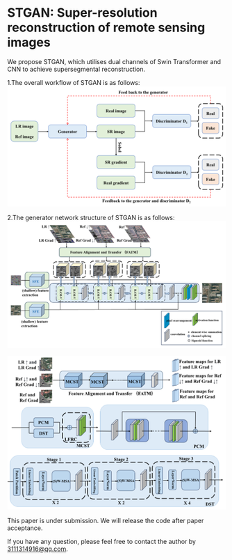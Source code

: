 # STGAN: Super-resolution reconstruction of remote sensing images
We propose STGAN, which utilises dual channels of Swin Transformer and CNN to achieve supersegmental reconstruction.

 1.The overall workflow of STGAN is as follows:
![image text](https://github.com/hw-star/STGAN/blob/main/readmeIamges/Overall-flowchart.png "DBSCAN Performance Comparison")


2.The generator network structure of STGAN is as follows:
![image text](https://github.com/hw-star/STGAN/blob/main/readmeIamges/generator.png "DBSCAN Performance Comparison")

![image text](https://github.com/hw-star/STGAN/blob/main/readmeIamges/module-2.png "DBSCAN Performance Comparison")

This paper is under submission. We will release the code after paper acceptance. 

If you have any question, please feel free to contact the author by 3111314916@qq.com.